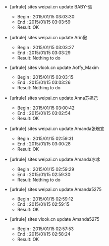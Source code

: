 * [urlrule] sites weipai.cn update BABY-張

    * Begin : 2015/01/15 03:03:30
    * End   : 2015/01/15 03:03:59
    * Result: OK

* [urlrule] sites weipai.cn update Arin傲

    * Begin : 2015/01/15 03:03:27
    * End   : 2015/01/15 03:03:29
    * Result: Nothing to do

* [urlrule] sites vlook.cn update Aoffy_Maxim

    * Begin : 2015/01/15 03:03:15
    * End   : 2015/01/15 03:03:26
    * Result: Nothing to do

* [urlrule] sites weipai.cn update Anna苏妲己

    * Begin : 2015/01/15 03:00:42
    * End   : 2015/01/15 03:02:54
    * Result: OK

* [urlrule] sites weipai.cn update Amanda张琬宜

    * Begin : 2015/01/15 02:59:31
    * End   : 2015/01/15 03:00:28
    * Result: OK

* [urlrule] sites weipai.cn update Amanda冰冰

    * Begin : 2015/01/15 02:59:29
    * End   : 2015/01/15 02:59:30
    * Result: Nothing to do

* [urlrule] sites weipai.cn update Amanda5275

    * Begin : 2015/01/15 02:59:12
    * End   : 2015/01/15 02:59:15
    * Result: OK

* [urlrule] sites vlook.cn update Amanda5275

    * Begin : 2015/01/15 02:57:53
    * End   : 2015/01/15 02:58:24
    * Result: OK

